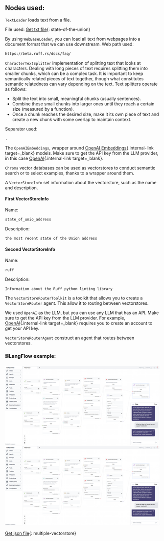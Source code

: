 ## Nodes used:

`TextLoader` loads text from a file.

File used:
[Get txt file](data/state_of_the_union.txt){: state-of-the-union}

By using `WebBaseLoader`, you can load all text from webpages into a document format that we can use downstream. Web path used:
``` txt
https://beta.ruff.rs/docs/faq/
```
`CharacterTextSplitter` implementation of splitting text that looks at characters. Dealing with long pieces of text requires splitting them into smaller chunks, which can be a complex task. It is important to keep semantically related pieces of text together, though what constitutes semantic relatedness can vary depending on the text.
Text splitters operate as follows:

- Split the text into small, meaningful chunks (usually sentences).
- Combine these small chunks into larger ones until they reach a certain size (measured by a function).
- Once a chunk reaches the desired size, make it its own piece of text and create a new chunk with some overlap to maintain context.

Separator used:
``` txt
.
```

The `OpenAIEmbeddings`, wrapper around [OpenAI Embeddings](https://platform.openai.com/docs/guides/embeddings/what-are-embeddings){.internal-link target=_blank} models. Make sure to get the API key from the LLM provider, in this case [OpenAI](https://platform.openai.com/account/api-keys){.internal-link target=_blank}.

`Chroma` vector databases can be used as vectorstores to conduct semantic search or to select examples, thanks to a wrapper around them.

A `VectorStoreInfo` set information about the vectorstore, such as the name and description.

#### First VectorStoreInfo
Name:
``` txt
state_of_unio_address
```
Description:
``` txt
the most recent state of the Union address
```
#### Second VectorStoreInfo
Name:
``` txt
ruff
```
Description:
``` txt
Information about the Ruff python linting library
```
The `VectorStoreRouterToolkit` is a toolkit that allows you to create a `VectorStoreRouter` agent. This allow it to routing between vectorstores.

We used `OpenAI` as the LLM, but you can use any LLM that has an API. Make sure to get the API key from the LLM provider. For example, [OpenAI](https://platform.openai.com/account/api-keys){.internal-link target=_blank} requires you to create an account to get your API key.

`VectorStoreRouterAgent` construct an agent that routes between vectorstores.

### ⛓️LangFlow example:
![!Description](img/multiple-vectorstore.png#only-dark)
![!Description](img/multiple-vectorstore.png#only-light)

[Get json file](data/Multiple-vectorstores.json){: multiple-vectorstore}
